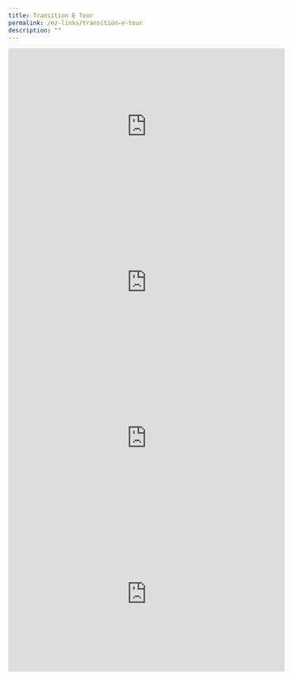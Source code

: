 ```yaml
---
title: Transition E Tour
permalink: /ez-links/transition-e-tour
description: ""
---
```

<iframe width="560" height="315" src="https://www.youtube.com/embed/wE4aI3alNBE" title="YouTube video player" frameborder="0" allow="accelerometer; autoplay; clipboard-write; encrypted-media; gyroscope; picture-in-picture" allowfullscreen></iframe>

<iframe width="560" height="315" src="https://www.youtube.com/embed/FPf4BRbzS4Q" title="YouTube video player" frameborder="0" allow="accelerometer; autoplay; clipboard-write; encrypted-media; gyroscope; picture-in-picture" allowfullscreen></iframe>

<iframe width="560" height="315" src="https://www.youtube.com/embed/SQfBDZOwCUk" title="YouTube video player" frameborder="0" allow="accelerometer; autoplay; clipboard-write; encrypted-media; gyroscope; picture-in-picture" allowfullscreen></iframe>

<iframe width="560" height="315" src="https://www.youtube.com/embed/7M5syId_jcE" title="YouTube video player" frameborder="0" allow="accelerometer; autoplay; clipboard-write; encrypted-media; gyroscope; picture-in-picture" allowfullscreen></iframe>